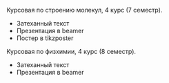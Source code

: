 Курсовая по строению молекул, 4 курс (7 семестр).
+ Затеханный текст
+ Презентация в beamer
+ Постер в tikzposter

Курсовая по физхимии, 4 курс (8 семестр).
+ Затеханный текст
+ Презентация в beamer
